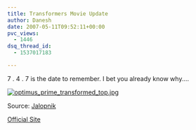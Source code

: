 ```yaml
---
title: Transformers Movie Update
author: Danesh
date: 2007-05-11T09:52:11+00:00
pvc_views:
  - 1446
dsq_thread_id:
  - 1537017183

---
```

7 . 4 . 7 is the date to remember. I bet you already know why....

[![optimus_prime_transformed_top.jpg][1]][2]

Source: [Jalopnik][3]

[Official Site][4]

 [1]: /wp-content/uploads/2007/05/optimus_prime_transformed_top.jpg
 [2]: /wp-content/uploads/2007/05/optimus_prime_transformed_top.jpg "optimus_prime_transformed_top.jpg"
 [3]: http://www.jalopnik.com/
 [4]: http://www.transformersmovie.com/